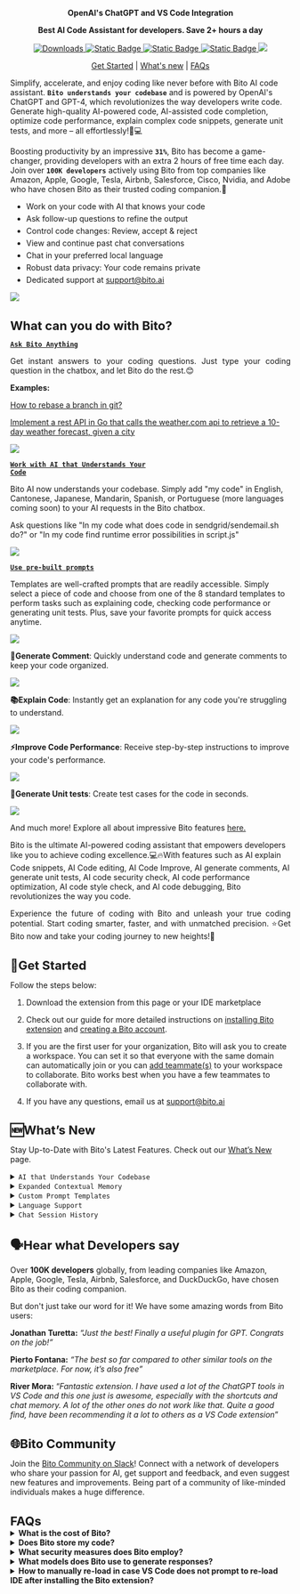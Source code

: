 <!DOCTYPE html>

<html>

<head>

<style>

h1   {text-align: left; font-size: 28px; margin-bottom: 0px}
h2   {text-align: left; font-size: 22px; margin-bottom: 0px}
h3   {text-align: left; font-size: 18px; margin-bottom: 0px}
li   {margin: 5px;}

.paragraph {
  text-align: left; 
  font-size: 14px;
}

.paragraphNormal {
  text-align: justify;
}

</style>
</head>

<body>






<p align="center">
    <b>OpenAI's ChatGPT and VS Code Integration</b> 
</p>

<p align="center">
    <b>Best AI Code Assistant for developers. Save 2+ hours a day </b>
</p>

<p align="center">
    <a href="https://marketplace.visualstudio.com/items?itemName=Bito.Bito" target="_blank" rel="noreferrer noopener nofollow">
    <img src="https://img.shields.io/badge/Downloads-600k-green?style=plastic", alt="Downloads">
</a>
    <a href="https://github.com/gitbito" target="_blank" rel="noreferrer noopener nofollow"><img alt="Static Badge" src="https://img.shields.io/badge/Github-560_Stars-white?style=plastic&logo=Github">
</a>
    <a href="https://bito.ai/" target="_blank" rel="noreferrer noopener nofollow"><img alt="Static Badge" src="https://img.shields.io/badge/Website-bito.ai-blue?style=plastic">
</a>
    <a href="https://www.youtube.com/@bitoai" target="_blank" rel="noreferrer noopener nofollow"><img alt="Static Badge" src="https://img.shields.io/badge/Youtube-Bito-red?style=plastic&logo=Youtube">
</a>
    <a href="https://twitter.com/bitohq">
   <img src="https://img.shields.io/badge/Follow-%40BitoHQ-lightblue?style=plastic&logo=Twitter" />
</a>
</p>

<p align="center">
    <a href="#get-started">Get Started</a> 
    |
    <a href="#whats-new">What's new</a> 
    |
    <a href="#faqs-section">FAQs</a>
</p>

<p class="paragraphNormal">

Simplify, accelerate, and enjoy coding like never before with Bito AI code assistant. <code><b>Bito understands your codebase</b></code> and is powered by OpenAI's ChatGPT and GPT-4, which revolutionizes the way developers write code. Generate high-quality AI-powered code, AI-assisted code completion, optimize code performance, explain complex code snippets, generate unit tests, and more – all effortlessly!🤖💻

</p>


<p class="paragraphNormal">

Boosting productivity by an impressive <code>**31%**</code>, Bito has become a game-changer, providing developers with an extra 2 hours of free time each day. Join over <code>**100K developers**</code> actively using Bito from top companies like Amazon, Apple, Google, Tesla, Airbnb, Salesforce, Cisco, Nvidia, and Adobe who have chosen Bito as their trusted coding companion.👥
</p>
<ul>

<li>
Work on your code with AI that knows your code 
</li>

<li>
Ask follow-up questions to refine the output
</li>

<li>
Control code changes: Review, accept & reject
</li>

<li>
View and continue past chat conversations
</li>

<li>
Chat in your preferred local language
</li>

<li>
Robust data privacy: Your code remains private
</li>

<li>
Dedicated support at <u>support@bito.ai</u>
</li>
</ul>
<a href="https://youtu.be/WTji_Kvs_4U" target="_blank">
   <img src="https://uiast.bito.ai/marketplace/Bito_Demo_GIF_v2_2.gif" />
</a>

<h2><b> What can you do with Bito?</b></h2>

<p>

<code><u>**Ask Bito Anything**</u></code>

</p>

<p class="paragraphNormal">
Get instant answers to your coding questions. Just type your coding question in the chatbox, and let Bito do the rest.😊
</p>
<p>

**Examples:**

</p>
<p>

[How to rebase a branch in git?](https://share.bito.co/static/share?aid=8c144098-91d9-439a-85ad-7f9c58fb6194)  

</p>
<p>

[Implement a rest API in Go that calls the weather.com api to retrieve a 10-day weather forecast, given a city](https://share.bito.co/static/share?aid=b18c796b-637a-4c56-bc3b-91e32efcfcea)  

</p>
<a href="https://youtu.be/VXaEHoyHkwk" target="_blank">
   <img src="https://uiast.bito.ai/website/Bito+Chat.gif" />
</a>

<p>

<code><u>**Work with AI that Understands Your Code**</u></code>

</p>

<p class="paragraphNormal">

Bito AI now understands your codebase. Simply add "my code" in English, Cantonese, Japanese, Mandarin, Spanish, or Portuguese (more languages coming soon) to your AI requests in the Bito chatbox.

</p>

<p class="paragraphNormal">

Ask questions like "In my code what does code in sendgrid/sendemail.sh do?" or "In my code find runtime error possibilities in script.js" 

</p>

<a href="https://youtu.be/g4lmbVM6qN0" target="_blank">
   <img src="https://uiast.bito.ai/marketplace/Bito_UnderstandingYourCodeDemo_GIF_2.gif" />
</a>


<p>

<code><u>**Use pre-built prompts**</u></code>

</p>

<p class="paragraphNormal">

Templates are well-crafted prompts that are readily accessible. Simply select a piece of code and choose from one of the 8 standard templates to perform tasks such as explaining code, checking code performance or generating unit tests. Plus, save your favorite prompts for quick access anytime. 
</p>
<a href="https://youtu.be/Pu_XLwy5V5g" target="_blank">
   <img src="https://uiast.bito.ai/website/Bito+templates.gif" />
</a>
<p>

**💬Generate Comment**: Quickly understand code and generate comments to keep your code organized.

<a href="https://youtu.be/Pu_XLwy5V5g" target="_blank">
   <img src="https://uiast.bito.ai/website/Generate+Comment.gif" />
</a>
</p>
<p>

**📚Explain Code**: Instantly get an explanation for any code you're struggling to understand.

<a href="https://youtu.be/Pu_XLwy5V5g" target="_blank">
   <img src="https://uiast.bito.ai/website/Explain+Code.gif" />
</a>
</p>
<p>

**⚡Improve Code Performance**: Receive step-by-step instructions to improve your code's performance.

<a href="https://youtu.be/Pu_XLwy5V5g" target="_blank">
   <img src="https://uiast.bito.ai/website/Performance+Check.gif" />
</a>
</p>
<p>

**🧪Generate Unit tests**:  Create test cases for the code in seconds.

<a href="https://youtu.be/Pu_XLwy5V5g" target="_blank">
   <img src="https://uiast.bito.ai/website/Genereate+Unit+Tests.gif" />
</a>
</p>
<p class="paragraphNormal">

And much more! Explore all about impressive Bito features [here.](https://docs.bito.ai/feature-guides)
</p>
<p class="paragraphNormal">

Bito is the ultimate AI-powered coding assistant that empowers developers like you to achieve coding excellence.💻🔥With features such as AI explain Code snippets, AI Code editing, AI Code Improve, AI generate comments, AI generate unit tests, AI code security check, AI code performance optimization, AI code style check, and AI code debugging, Bito revolutionizes the way you code.
</p>
<p class="paragraphNormal">
Experience the future of coding with Bito and unleash your true coding potential. Start coding smarter, faster, and with unmatched precision. ⭐Get Bito now and take your coding journey to new heights!🌟
</p>

<div id="get-started">

<h2><b>🚀Get Started</b></h2>
<p class="paragraphNormal">
Follow the steps below:
</p>
<ol>
<li>

Download the extension from this page or your IDE marketplace
</li>

<li>

Check out our guide for more detailed instructions on [installing Bito extension](https://docs.bito.ai/getting-started/installing-on-visual-studio-code) and [creating a Bito account](https://docs.bito.ai/getting-started/creating-a-bito-account). 
</li>
<li>

If you are the first user for your organization, Bito will ask you to create a workspace. You can set it so that everyone with the same domain can automatically join or you can [add teammate(s)](https://alpha.bito.ai/home/settings/advance-settings) to your workspace to collaborate. Bito works best when you have a few teammates to collaborate with. 
</li>

<li>

If you have any questions, email us at [support@bito.ai](mailto:support@bito.ai)
</li>

</ol>

</div>

<div id="whats-new">

<h2><b>🆕What’s New </b></h2>
<p class="paragraphNormal">

Stay Up-to-Date with Bito's Latest Features. Check out our [What’s New](https://docs.bito.ai/whats-new) page.
</p>

<details><summary>
<code>AI that Understands Your Codebase</code>
</summary>
<p>

Get instant answers for complex codebase questions! [Know more](https://docs.bito.ai/feature-guides/ai-that-understands-your-codebase)
</details>

<details><summary>
<code>Expanded Contextual Memory</code>
</summary>
<p>

Bito now has a larger contextual memory and output capability, that can process up to 40,000 characters (around 18 single-spaced pages). This expanded memory encompasses the provided prompt, existing context from previous chats, and the generated output. 
Our latest version of Bito offers 3X longer conversation memory, ensuring contextually accurate responses. Chat like never before!
</details>

<details><summary>
<code>Custom Prompt Templates</code>
</summary>
<p>

Save your frequently used prompts for instant access anytime with [Custom Prompt Templates](https://docs.bito.ai/feature-guides/custom-prompt-templates)
</details>

<details><summary>
<code>Language Support</code>
</summary>
<p>

Bito now supports 20+ languages in IDEs, allowing you to converse in your preferred language. Know more about it [here](https://docs.bito.ai/account-and-settings/setting-ai-output-language)
</details>

<details><summary>
<code>Chat Session History</code>
</summary>
<p>

Revisit your past chat conversations with Bito’s [history feature](https://docs.bito.ai/feature-guides/chat-session-history), making it easier to pick up where they left off.
</details>

</div>


<h2><b>🗣️Hear what Developers say</b></h2>

<p>

Over **100K developers** globally, from leading companies like Amazon, Apple, Google, Tesla, Airbnb, Salesforce, and DuckDuckGo, have chosen Bito as their coding companion. 
</p>
<p>

But don't just take our word for it! We have some amazing words from Bito users:
</p>
</details>

<p>

**Jonathan Turetta:** _“Just the best! Finally a useful plugin for GPT. Congrats on the job!”_

</p>
<p>

**Pierto Fontana:** _“The best so far compared to other similar tools on the marketplace. For now, it’s also free”_

</p>
<p>

**River Mora:** “_Fantastic extension. I have used a lot of the ChatGPT tools in VS Code and this one just is awesome, especially with the shortcuts and chat memory. A lot of the other ones do not work like that. Quite a good find, have been recommending it a lot to others as a VS Code extension_”

</p>

<h2><b>🌐Bito Community</b></h2>
<p>

Join the [Bito Community on Slack](https://app.slack.com/client/T03RHBZ0W6Q/D054YN65XCK)! Connect with a network of developers who share your passion for AI, get support and feedback, and even suggest new features and improvements. Being part of a community of like-minded individuals makes a huge difference.

</p>

<div id="faqs-section">

<h2><b>FAQs</b></h2>

<details>

<summary> 
<b>What is the cost of Bito?</b>

</summary>
<p>
Bito provides the following <a href="https://bito.ai/pricing/">pricing options</a> to suit your needs:
</p>
<p>
1. <b>Forever Free Plan</b>: This plan is entirely free to use and offers unlimited access to GPT-3.5, also known as the Basic AI model. 
</p>
<p>
2. <b>10X Developer Plan</b>: Our 10X developer plan unlocks a world of possibilities, offering extensive access to the Advanced AI models such as GPT-4. It also includes access to Bito's advanced features along with expanded prompts and responses. 
</p>


</details>
<details><summary> 
<b>Does Bito store my code?</b>
</summary>
<p>Security and privacy were foremost on our minds when building Bito. Bito does not store any of your code, we only store metadata including file names and line numbers. All messages and metadata are encrypted in transit and encrypted at rest. Contact us at <a href="mailto:support@bito.ai">support@bito.ai</a> if you would like to provide your own keys for encryption or discuss other options.

</details>
<details><summary> 
<b>What security measures does Bito employ?</b>
</summary>
<p>Security and privacy were foremost on our minds when building Bito. We do not store or view any of your code ever. All messages and metadata are encrypted in transit and encrypted at rest. Contact us at <a href="mailto:support@bito.ai">support@bito.ai</a> if you would like to provide your own keys for encryption or discuss other options.

</details>
<details><summary> 
<b>What models does Bito use to generate responses?</b>
</summary>
<p>Users on the <a href="https://bito.ai/pricing/">10X developer plan</a> plan can initiate conversations with either Basic AI Models (e.g., GPT-3.5 Turbo, Claude Instant, etc.) or more Advanced AI Models (e.g., GPT-4, Claude 1.3, Claude 2, etc.). Users of the Forever Free plan have access to Basic AI Models, specifically GPT-3.5. <a href="https://docs.bito.ai/feature-guides/basic-advanced-ai-models"> Know more</a>. 
</p>
<p>
Note: Our internal testing has shown that the output quality for simple and short prompts is not very different between 3.5 and 4. The full benefit of GPT-4 is realized in complex, long prompts or when prompts are related to niche facts that models are likely to hallucinate. Bito has not seen "hallucination" as a major issue for the development-related use cases that it is targeting. 

</details>
<details>
<summary> 
<b>How to manually re-load in case VS Code does not prompt to re-load IDE after installing the Bito extension?</b>
</summary>

<p>Sometimes while installing/re-installing the same version of the Bito extension (*.vsix-1.x.x) which was already in use, VS Code may not prompt to re-load the VS Code editor. To manually solve for this do the following:
</p>
<p>
- Open the command palette ( Ctrl + Shift + P ) and execute the command: >Reload Window.
</p>
<p>
- OR Use command key Alt+F4 to close the window Or, Select Close Window from the File menu and re-open VS Code editor
</p>

</details>

</details>







</div>

</body>

</html>